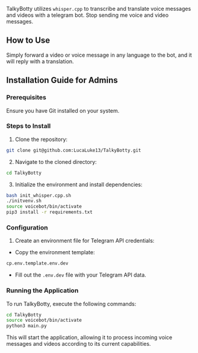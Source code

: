 
TalkyBotty utilizes `whisper.cpp` to transcribe and translate voice messages and videos with a telegram bot. Stop sending me voice and video messages.

## How to Use

Simply forward a video or voice message in any language to the bot, and it will reply with a translation.

## Installation Guide for Admins

### Prerequisites

Ensure you have Git installed on your system.

### Steps to Install

1. Clone the repository:
```bash
git clone git@github.com:LucaLuke13/TalkyBotty.git
```

2. Navigate to the cloned directory:
```bash
cd TalkyBotty
```

3. Initialize the environment and install dependencies:
```bash
bash init_whisper.cpp.sh
./initvenv.sh
source voicebot/bin/activate
pip3 install -r requirements.txt
```

### Configuration

1. Create an environment file for Telegram API credentials:
- Copy the environment template:
```bash
cp.env.template.env.dev
```
- Fill out the `.env.dev` file with your Telegram API data.

### Running the Application

To run TalkyBotty, execute the following commands:

```bash
cd TalkyBotty
source voicebot/bin/activate
python3 main.py
```

This will start the application, allowing it to process incoming voice messages and videos according to its current capabilities.

